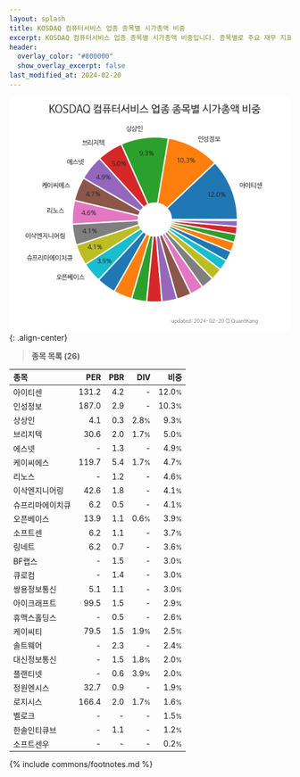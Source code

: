 ```yaml
---
layout: splash
title: KOSDAQ 컴퓨터서비스 업종 종목별 시가총액 비중
excerpt: KOSDAQ 컴퓨터서비스 업종 종목별 시가총액 비중입니다. 종목별로 주요 재무 지표를 함께 표시합니다.
header:
  overlay_color: "#800000"
  show_overlay_excerpt: false
last_modified_at: 2024-02-20
---
```



![KOSDAQ 컴퓨터서비스 업종 종목별 시가총액 비중](/stats/sector/images/kosdaq_업종_컴퓨터서비스_종목.png){: .align-center}


> **종목 목록 (26)**<a id="list"></a>

| **종목** | **PER** | **PBR** | **DIV** | **비중** |
| :------- | ------: | ------: | ------: | -------: |
| 아이티센 | 131.2 | 4.2 | - | 12.0<small>%</small> |
| 인성정보 | 187.0 | 2.9 | - | 10.3<small>%</small> |
| 상상인 | 4.1 | 0.3 | 2.8<small>%</small> | 9.3<small>%</small> |
| 브리지텍 | 30.6 | 2.0 | 1.7<small>%</small> | 5.0<small>%</small> |
| 에스넷 | - | 1.3 | - | 4.9<small>%</small> |
| 케이씨에스 | 119.7 | 5.4 | 1.7<small>%</small> | 4.7<small>%</small> |
| 리노스 | - | 1.2 | - | 4.6<small>%</small> |
| 이삭엔지니어링 | 42.6 | 1.8 | - | 4.1<small>%</small> |
| 슈프리마에이치큐 | 6.2 | 0.5 | - | 4.1<small>%</small> |
| 오픈베이스 | 13.9 | 1.1 | 0.6<small>%</small> | 3.9<small>%</small> |
| 소프트센 | 6.2 | 1.1 | - | 3.7<small>%</small> |
| 링네트 | 6.2 | 0.7 | - | 3.6<small>%</small> |
| BF랩스 | - | 1.5 | - | 3.0<small>%</small> |
| 큐로컴 | - | 1.4 | - | 3.0<small>%</small> |
| 쌍용정보통신 | 5.1 | 1.1 | - | 3.0<small>%</small> |
| 아이크래프트 | 99.5 | 1.5 | - | 2.9<small>%</small> |
| 휴맥스홀딩스 | - | 0.5 | - | 2.6<small>%</small> |
| 케이씨티 | 79.5 | 1.5 | 1.9<small>%</small> | 2.5<small>%</small> |
| 솔트웨어 | - | 2.3 | - | 2.4<small>%</small> |
| 대신정보통신 | - | 1.5 | 1.8<small>%</small> | 2.0<small>%</small> |
| 플랜티넷 | - | 0.6 | 3.9<small>%</small> | 2.0<small>%</small> |
| 정원엔시스 | 32.7 | 0.9 | - | 1.9<small>%</small> |
| 로지시스 | 166.4 | 2.0 | 1.7<small>%</small> | 1.6<small>%</small> |
| 벨로크 | - | - | - | 1.5<small>%</small> |
| 한솔인티큐브 | - | 1.1 | - | 1.2<small>%</small> |
| 소프트센우 | - | - | - | 0.2<small>%</small> |

{% include commons/footnotes.md %}